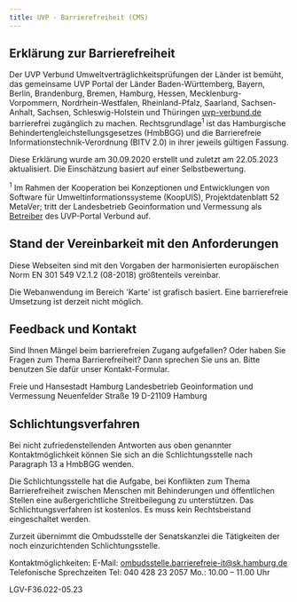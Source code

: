 ```yaml
---
title: UVP - Barrierefreiheit (CMS)
---
```


## Erklärung zur Barrierefreiheit

Der UVP Verbund Umweltverträglichkeitsprüfungen der Länder ist bemüht, das gemeinsame UVP Portal der Länder Baden-Württemberg, Bayern, Berlin, Brandenburg, Bremen, Hamburg, Hessen, Mecklenburg-Vorpommern, Nordrhein-Westfalen, Rheinland-Pfalz, Saarland, Sachsen-Anhalt, Sachsen, Schleswig-Holstein und Thüringen [uvp-verbund.de](https://www.uvp-verbund.de "UVP - Verbund") barrierefrei zugänglich zu machen.
Rechtsgrundlage<sup>1</sup> ist das Hamburgische Behindertengleichstellungsgesetzes (HmbBGG) und die Barrierefreie Informationstechnik-Verordnung (BITV 2.0) in ihrer jeweils gültigen Fassung.

Diese Erklärung wurde am 30.09.2020 erstellt und zuletzt am 22.05.2023 aktualisiert. Die Einschätzung basiert auf einer Selbstbewertung.

<sup>1</sup> Im Rahmen der Kooperation bei Konzeptionen und Entwicklungen von Software für Umweltinformationssysteme (KoopUIS), Projektdatenblatt 52 MetaVer; tritt der Landesbetrieb Geoinformation und Vermessung als [Betreiber](/imprint "UVP - Impressum") des UVP-Portal Verbund auf.

## Stand der Vereinbarkeit mit den Anforderungen

Diese Webseiten sind mit den Vorgaben der harmonisierten europäischen Norm EN 301 549 V2.1.2 (08-2018) größtenteils vereinbar.

Die Webanwendung im Bereich 'Karte' ist grafisch basiert. Eine barrierefreie Umsetzung ist derzeit nicht möglich.

## Feedback und Kontakt

Sind Ihnen Mängel beim barrierefreien Zugang aufgefallen? Oder haben Sie Fragen zum Thema Barrierefreiheit? Dann sprechen Sie uns an. Bitte benutzen Sie dafür unser Kontakt-Formular.

Freie und Hansestadt Hamburg
Landesbetrieb Geoinformation und Vermessung
Neuenfelder Straße 19
D-21109 Hamburg

## Schlichtungsverfahren

Bei nicht zufriedenstellenden Antworten aus oben genannter Kontaktmöglichkeit können Sie sich an die Schlichtungsstelle nach Paragraph 13 a HmbBGG wenden.

Die Schlichtungsstelle hat die Aufgabe, bei Konflikten zum Thema Barrierefreiheit zwischen Menschen mit Behinderungen und öffentlichen Stellen eine außergerichtliche Streitbeilegung zu unterstützen. Das Schlichtungsverfahren ist kostenlos. Es muss kein Rechtsbeistand eingeschaltet werden.

Zurzeit übernimmt die Ombudsstelle der Senatskanzlei die Tätigkeiten der noch einzurichtenden Schlichtungsstelle.

Kontaktmöglichkeiten:
E-Mail: [ombudsstelle.barrierefreie-it@sk.hamburg.de](mailto:ombudsstelle.barrierefreie-it@sk.hamburg.de)
Telefonische Sprechzeiten
Tel: 040 428 23 2057
Mo.: 10.00 – 11.00 Uhr


LGV-F36.022-05.23